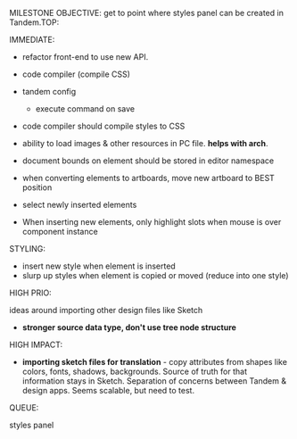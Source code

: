 MILESTONE OBJECTIVE: get to point where styles panel can be created in Tandem.TOP:

IMMEDIATE:

* refactor front-end to use new API.
* code compiler (compile CSS)
* tandem config

  * execute command on save

* code compiler should compile styles to CSS
* ability to load images & other resources in PC file. **helps with arch**.
* document bounds on element should be stored in editor namespace
* when converting elements to artboards, move new artboard to BEST position
* select newly inserted elements
* When inserting new elements, only highlight slots when mouse is over component instance

STYLING:

* insert new style when element is inserted
* slurp up styles when element is copied or moved (reduce into one style)

HIGH PRIO:

ideas around importing other design files like Sketch

* **stronger source data type, don't use tree node structure**

HIGH IMPACT:

* **importing sketch files for translation** - copy attributes from shapes like colors, fonts, shadows, backgrounds. Source of truth for that information stays in Sketch. Separation of concerns between Tandem & design apps. Seems scalable, but need to test.

QUEUE:

styles panel
